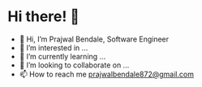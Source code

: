 # Hi there! 👋
- 👋 Hi, I’m Prajwal Bendale, Software Engineer
- 👀 I’m interested in ...
- 🌱 I’m currently learning ...
- 💞️ I’m looking to collaborate on ...
- 📫 How to reach me prajwalbendale872@gmail.com

<!---
PrajwalBendale/PrajwalBendale is a ✨ special ✨ repository because its `README.md` (this file) appears on your GitHub profile.
You can click the Preview link to take a look at your changes.
--->

